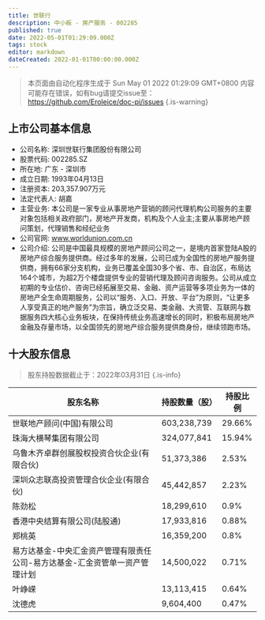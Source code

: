 ```yaml
---
title: 世联行
description: 中小板 - 房产服务 - 002285
published: true
date: 2022-05-01T01:29:09.000Z
tags: stock
editor: markdown
dateCreated: 2022-01-01T00:00:00.000Z
---
```


> 本页面由自动化程序生成于 Sun May 01 2022 01:29:09 GMT+0800
> 内容可能存在错误，如有bug请提交issue至：https://github.com/Eroleice/doc-pi/issues
{.is-warning}

## 上市公司基本信息
- 公司名称: 深圳世联行集团股份有限公司
- 股票代码: 002285.SZ
- 所在地: 广东 - 深圳市
- 成立日期: 1993年04月13日
- 注册资本: 203,357.907万元
- 法定代表人: 胡嘉
- 主营业务: 本公司是一家专业从事房地产营销的顾问代理机构公司服务的主要对象包括相关政府部门，房地产开发商，机构及个人业主;主要从事房地产顾问策划，代理销售和经纪业务
- 公司官网: www.worldunion.com.cn
- 公司介绍: 公司是中国最具规模的房地产顾问公司之一，是境内首家登陆A股的房地产综合服务提供商。经过多年的发展，公司已成为全国性的房地产服务提供商，拥有66家分支机构，业务已覆盖全国30多个省、市、自治区，布局达164个城市，为超2万个楼盘提供专业的营销代理及顾问咨询服务。公司从成立初期的专业估价、咨询已经拓展至交易、金融、资产运营等多项业务为一体的房地产全生命周期服务，公司以“服务、入口、开放、平台”为原则，“让更多人享受真正的地产服务”为宗旨，确立泛交易、类金融、大资管、互联网与数据服务四大核心业务板块，在保持传统业务高速增长的同时，积极布局房地产金融及存量市场，以全国领先的房地产综合服务提供商身份，继续领跑市场。


## 十大股东信息
> 股东持股数据截止于：2022年03月31日
{.is-info}

| 股东名称 | 持股数量（股） | 持股比例 |
| --- | --- | --- |
| 世联地产顾问(中国)有限公司 | 603,238,739 | 29.66% |
| 珠海大横琴集团有限公司 | 324,077,841 | 15.94% |
| 乌鲁木齐卓群创展股权投资合伙企业(有限合伙) | 51,373,386 | 2.53% |
| 深圳众志联高投资管理合伙企业(有限合伙) | 45,442,857 | 2.23% |
| 陈劲松 | 18,299,610 | 0.9% |
| 香港中央结算有限公司(陆股通) | 17,933,816 | 0.88% |
| 郑桃英 | 16,359,200 | 0.8% |
| 易方达基金-中央汇金资产管理有限责任公司-易方达基金-汇金资管单一资产管理计划 | 14,500,022 | 0.71% |
| 叶峥嵘 | 13,113,415 | 0.64% |
| 沈德虎 | 9,604,400 | 0.47% |




